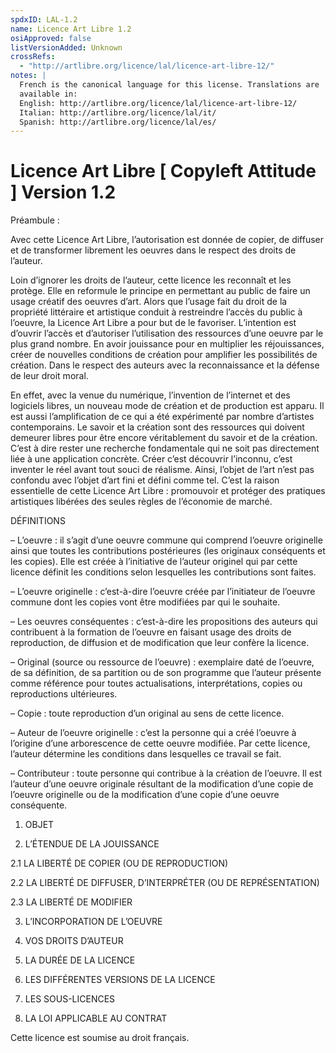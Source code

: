 ```yaml
---
spdxID: LAL-1.2
name: Licence Art Libre 1.2
osiApproved: false
listVersionAdded: Unknown
crossRefs: 
  - "http://artlibre.org/licence/lal/licence-art-libre-12/"
notes: |
  French is the canonical language for this license. Translations are
  available in:
  English: http://artlibre.org/licence/lal/licence-art-libre-12/
  Italian: http://artlibre.org/licence/lal/it/
  Spanish: http://artlibre.org/licence/lal/es/
---
```


# Licence Art Libre [ Copyleft Attitude ] Version 1.2

Préambule :

Avec cette Licence Art Libre, l’autorisation est donnée de copier, de diffuser et de transformer librement les oeuvres dans le respect des droits de l’auteur.

Loin d’ignorer les droits de l’auteur, cette licence les reconnaît et les protège. Elle en reformule le principe en permettant au public de faire un usage créatif des oeuvres d’art. Alors que l’usage fait du droit de la propriété littéraire et artistique conduit à restreindre l’accès du public à l’oeuvre, la Licence Art Libre a pour but de le favoriser. L’intention est d’ouvrir l’accès et d’autoriser l’utilisation des ressources d’une oeuvre par le plus grand nombre. En avoir jouissance pour en multiplier les réjouissances, créer de nouvelles conditions de création pour amplifier les possibilités de création. Dans le respect des auteurs avec la reconnaissance et la défense de leur droit moral.

En effet, avec la venue du numérique, l’invention de l’internet et des logiciels libres, un nouveau mode de création et de production est apparu. Il est aussi l’amplification de ce qui a été expérimenté par nombre d’artistes contemporains. Le savoir et la création sont des ressources qui doivent demeurer libres pour être encore véritablement du savoir et de la création. C’est à dire rester une recherche fondamentale qui ne soit pas directement liée à une application concrète. Créer c’est découvrir l’inconnu, c’est inventer le réel avant tout souci de réalisme. Ainsi, l’objet de l’art n’est pas confondu avec l’objet d’art fini et défini comme tel. C’est la raison essentielle de cette Licence Art Libre : promouvoir et protéger des pratiques artistiques libérées des seules règles de l’économie de marché.

DÉFINITIONS

– L’oeuvre : il s’agit d’une oeuvre commune qui comprend l’oeuvre originelle ainsi que toutes les contributions postérieures (les originaux conséquents et les copies). Elle est créée à l’initiative de l’auteur originel qui par cette licence définit les conditions selon lesquelles les contributions sont faites.

– L’oeuvre originelle : c’est-à-dire l’oeuvre créée par l’initiateur de l’oeuvre commune dont les copies vont être modifiées par qui le souhaite.

– Les oeuvres conséquentes : c’est-à-dire les propositions des auteurs qui contribuent à la formation de l’oeuvre en faisant usage des droits de reproduction, de diffusion et de modification que leur confère la licence.

– Original (source ou ressource de l’oeuvre) : exemplaire daté de l’oeuvre, de sa définition, de sa partition ou de son programme que l’auteur présente comme référence pour toutes actualisations, interprétations, copies ou reproductions ultérieures.

– Copie : toute reproduction d’un original au sens de cette licence.

– Auteur de l’oeuvre originelle : c’est la personne qui a créé l’oeuvre à l’origine d’une arborescence de cette oeuvre modifiée. Par cette licence, l’auteur détermine les conditions dans lesquelles ce travail se fait.

– Contributeur : toute personne qui contribue à la création de l’oeuvre. Il est l’auteur d’une oeuvre originale résultant de la modification d’une copie de l’oeuvre originelle ou de la modification d’une copie d’une oeuvre conséquente.

1. OBJET

2. L’ÉTENDUE DE LA JOUISSANCE

2.1 LA LIBERTÉ DE COPIER (OU DE REPRODUCTION)

2.2 LA LIBERTÉ DE DIFFUSER, D’INTERPRÉTER (OU DE REPRÉSENTATION)

2.3 LA LIBERTÉ DE MODIFIER

3. L’INCORPORATION DE L’OEUVRE

4. VOS DROITS D’AUTEUR

5. LA DURÉE DE LA LICENCE

6. LES DIFFÉRENTES VERSIONS DE LA LICENCE

7. LES SOUS-LICENCES

8. LA LOI APPLICABLE AU CONTRAT

Cette licence est soumise au droit français.
